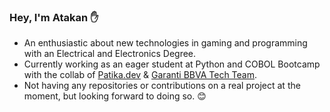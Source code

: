 ### Hey, I'm Atakan :hand:

- An enthusiastic about new technologies in gaming and programming with an Electrical and Electronics Degree.
- Currently working as an eager student at Python and COBOL Bootcamp with the collab of [Patika.dev](https://www.patika.dev/) & [Garanti BBVA Tech Team](https://www.garantibbvateknoloji.com.tr/).
- Not having any repositories or contributions on a real project at the moment, but looking forward to doing so. :blush:

<!---
atakanonat/atakanonat is a ✨ special ✨ repository because its `README.md` (this file) appears on your GitHub profile.
You can click the Preview link to take a look at your changes.
--->
